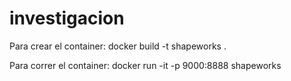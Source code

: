 # investigacion

Para crear el container:
docker build -t shapeworks .

Para correr el container:
docker run -it -p 9000:8888 shapeworks